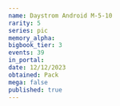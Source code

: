 ```yaml
---
name: Daystrom Android M-5-10
rarity: 5
series: pic
memory_alpha:
bigbook_tier: 3
events: 39
in_portal:
date: 12/12/2023
obtained: Pack
mega: false
published: true
---
```



